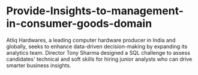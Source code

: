 # Provide-Insights-to-management-in-consumer-goods-domain
Atliq Hardwares, a leading computer hardware producer in India and globally, seeks to enhance data-driven decision-making by expanding its analytics team. Director Tony Sharma designed a SQL challenge to assess candidates' technical and soft skills for hiring junior analysts who can drive smarter business insights.
